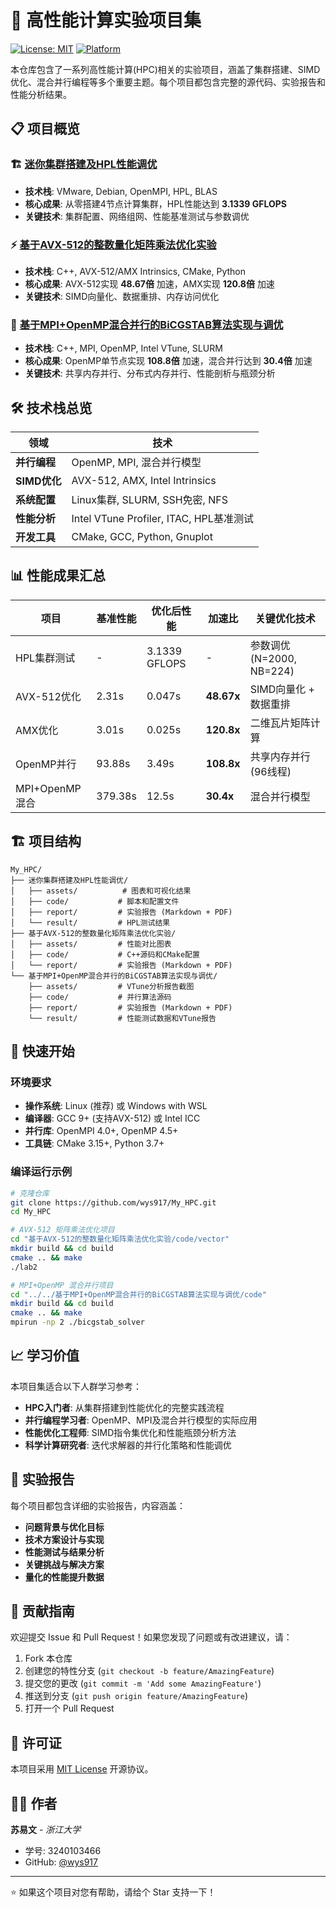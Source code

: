 # 🚀 高性能计算实验项目集

[![License: MIT](https://img.shields.io/badge/License-MIT-yellow.svg)](https://opensource.org/licenses/MIT)
[![Platform](https://img.shields.io/badge/Platform-Linux%20%7C%20Windows-blue.svg)](https://github.com/wys917/My_HPC)

本仓库包含了一系列高性能计算(HPC)相关的实验项目，涵盖了集群搭建、SIMD优化、混合并行编程等多个重要主题。每个项目都包含完整的源代码、实验报告和性能分析结果。

## 📋 项目概览

### 🏗️ [迷你集群搭建及HPL性能调优](./迷你集群搭建及HPL性能调优/)
- **技术栈**: VMware, Debian, OpenMPI, HPL, BLAS
- **核心成果**: 从零搭建4节点计算集群，HPL性能达到 **3.1339 GFLOPS**
- **关键技术**: 集群配置、网络组网、性能基准测试与参数调优

### ⚡ [基于AVX-512的整数量化矩阵乘法优化实验](./基于AVX-512的整数量化矩阵乘法优化实验/)
- **技术栈**: C++, AVX-512/AMX Intrinsics, CMake, Python
- **核心成果**: AVX-512实现 **48.67倍** 加速，AMX实现 **120.8倍** 加速
- **关键技术**: SIMD向量化、数据重排、内存访问优化

### 🔄 [基于MPI+OpenMP混合并行的BiCGSTAB算法实现与调优](./基于MPI+OpenMP混合并行的BiCGSTAB算法实现与调优/)
- **技术栈**: C++, MPI, OpenMP, Intel VTune, SLURM
- **核心成果**: OpenMP单节点实现 **108.8倍** 加速，混合并行达到 **30.4倍** 加速
- **关键技术**: 共享内存并行、分布式内存并行、性能剖析与瓶颈分析

## 🛠️ 技术栈总览

| 领域 | 技术 |
|------|------|
| **并行编程** | OpenMP, MPI, 混合并行模型 |
| **SIMD优化** | AVX-512, AMX, Intel Intrinsics |
| **系统配置** | Linux集群, SLURM, SSH免密, NFS |
| **性能分析** | Intel VTune Profiler, ITAC, HPL基准测试 |
| **开发工具** | CMake, GCC, Python, Gnuplot |

## 📊 性能成果汇总

| 项目 | 基准性能 | 优化后性能 | 加速比 | 关键优化技术 |
|------|----------|------------|--------|--------------|
| HPL集群测试 | - | 3.1339 GFLOPS | - | 参数调优 (N=2000, NB=224) |
| AVX-512优化 | 2.31s | 0.047s | **48.67x** | SIMD向量化 + 数据重排 |
| AMX优化 | 3.01s | 0.025s | **120.8x** | 二维瓦片矩阵计算 |
| OpenMP并行 | 93.88s | 3.49s | **108.8x** | 共享内存并行 (96线程) |
| MPI+OpenMP混合 | 379.38s | 12.5s | **30.4x** | 混合并行模型 |

## 🏗️ 项目结构

```
My_HPC/
├── 迷你集群搭建及HPL性能调优/
│   ├── assets/          # 图表和可视化结果
│   ├── code/           # 脚本和配置文件
│   ├── report/         # 实验报告 (Markdown + PDF)
│   └── result/         # HPL测试结果
├── 基于AVX-512的整数量化矩阵乘法优化实验/
│   ├── assets/         # 性能对比图表
│   ├── code/           # C++源码和CMake配置
│   └── report/         # 实验报告 (Markdown + PDF)
└── 基于MPI+OpenMP混合并行的BiCGSTAB算法实现与调优/
    ├── assets/         # VTune分析报告截图
    ├── code/           # 并行算法源码
    ├── report/         # 实验报告 (Markdown + PDF)
    └── result/         # 性能测试数据和VTune报告
```

## 🚀 快速开始

### 环境要求
- **操作系统**: Linux (推荐) 或 Windows with WSL
- **编译器**: GCC 9+ (支持AVX-512) 或 Intel ICC
- **并行库**: OpenMPI 4.0+, OpenMP 4.5+
- **工具链**: CMake 3.15+, Python 3.7+

### 编译运行示例
```bash
# 克隆仓库
git clone https://github.com/wys917/My_HPC.git
cd My_HPC

# AVX-512 矩阵乘法优化项目
cd "基于AVX-512的整数量化矩阵乘法优化实验/code/vector"
mkdir build && cd build
cmake .. && make
./lab2

# MPI+OpenMP 混合并行项目  
cd "../../基于MPI+OpenMP混合并行的BiCGSTAB算法实现与调优/code"
mkdir build && cd build
cmake .. && make
mpirun -np 2 ./bicgstab_solver
```

## 📈 学习价值

本项目集适合以下人群学习参考：
- **HPC入门者**: 从集群搭建到性能优化的完整实践流程
- **并行编程学习者**: OpenMP、MPI及混合并行模型的实际应用
- **性能优化工程师**: SIMD指令集优化和性能瓶颈分析方法
- **科学计算研究者**: 迭代求解器的并行化策略和性能调优

## 📝 实验报告

每个项目都包含详细的实验报告，内容涵盖：
- **问题背景与优化目标**
- **技术方案设计与实现**  
- **性能测试与结果分析**
- **关键挑战与解决方案**
- **量化的性能提升数据**

## 🤝 贡献指南

欢迎提交 Issue 和 Pull Request！如果您发现了问题或有改进建议，请：
1. Fork 本仓库
2. 创建您的特性分支 (`git checkout -b feature/AmazingFeature`)
3. 提交您的更改 (`git commit -m 'Add some AmazingFeature'`)
4. 推送到分支 (`git push origin feature/AmazingFeature`)
5. 打开一个 Pull Request

## 📄 许可证

本项目采用 [MIT License](LICENSE) 开源协议。

## 👨‍💻 作者

**苏易文** - *浙江大学*
- 学号: 3240103466
- GitHub: [@wys917](https://github.com/wys917)

---

⭐ 如果这个项目对您有帮助，请给个 Star 支持一下！
